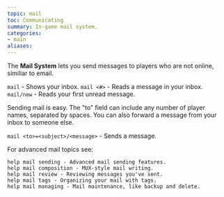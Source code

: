 ```yaml
---
topic: mail
toc: Communicating
summary: In-game mail system.
categories:
- main
aliases:
---
```

The **Mail System** lets you send messages to players who are not online, similiar to email.

`mail` - Shows your inbox.
`mail <#>` - Reads a message in your inbox.
`mail/new` - Reads your first unread message.

Sending mail is easy. The "to" field can include any number of player names, separated by spaces. You can also forward a message from your inbox to someone else.

`mail <to>=<subject>/<message>` - Sends a message.

For advanced mail topics see:

    help mail sending - Advanced mail sending features.
    help mail composition - MUX-style mail writing.
    help mail review - Reviewing messages you've sent.
    help mail tags - Organizing your mail with tags.
    help mail managing - Mail maintenance, like backup and delete.
